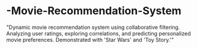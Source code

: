 # -Movie-Recommendation-System
"Dynamic movie recommendation system using collaborative filtering. Analyzing user ratings, exploring correlations, and predicting personalized movie preferences. Demonstrated with 'Star Wars' and 'Toy Story.'"
